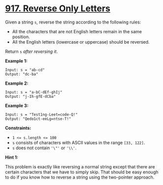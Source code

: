 # [917. Reverse Only Letters](https://leetcode.com/problems/reverse-only-letters/)

Given a string `s`, reverse the string according to the following rules:

-   All the characters that are not English letters remain in the same position.
-   All the English letters (lowercase or uppercase) should be reversed.

Return `s` _after reversing it_.

**Example 1:**

    Input: s = "ab-cd"
    Output: "dc-ba"

**Example 2:**

    Input: s = "a-bC-dEf-ghIj"
    Output: "j-Ih-gfE-dCba"

**Example 3:**

    Input: s = "Test1ng-Leet=code-Q!"
    Output: "Qedo1ct-eeLg=ntse-T!"

**Constraints:**

-   `1 <= s.length <= 100`
-   `s` consists of characters with ASCII values in the range `[33, 122]`.
-   `s` does not contain `'\"'` or `'\\'`.

**Hint 1:**

This problem is exactly like reversing a normal string except that there are certain characters that we have to simply skip. That should be easy enough to do if you know how to reverse a string using the two-pointer approach.
